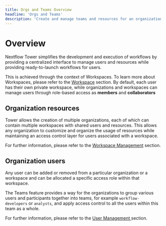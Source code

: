 ```yaml
---
title: Orgs and Teams Overview
headline: 'Orgs and Teams'
description: 'Create and manage teams and resources for an organization.'
---
```


# Overview

Nextflow Tower simplifies the development and execution of workflows by providing a centralized interface to manage users and resources while providing ready-to-launch workflows for users.

This is achieved through the context of Workspaces. To learn more about Workspaces, please refer to the [Workspace](../getting-started/workspace.md) section. By default, each user has their own private workspace, while organizations and workspaces can manage users through role-based access as **members** and **collaborators**

## Organization resources

Tower allows the creation of multiple organizations, each of which can contain multiple workspaces with shared users and resources. This allows any organization to customize and organize the usage of resources while maintaining an access control layer for users associated with a workspace.

For further information, please refer to the [Workspace Management](./workspace-management.md) section.

## Organization users

Any user can be added or removed from a particular organization or a workspace and can be allocated a specific access role within that workspace. 

The Teams feature provides a way for the organizations to group various users and participants together into teams, for example `workflow-developers` or `analysts`, and apply access control to all the users within this team as a whole.

For further information, please refer to the [User Management ](./organizations.md) section.
